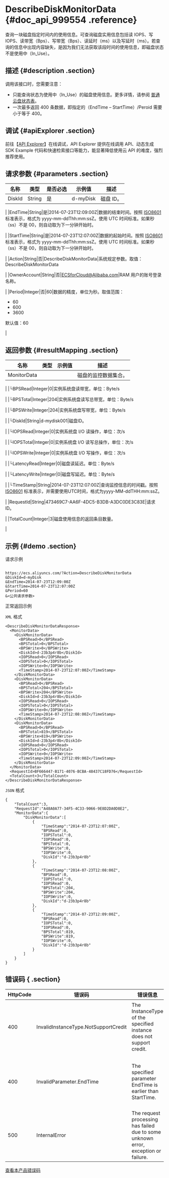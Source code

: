 # DescribeDiskMonitorData {#doc_api_999554 .reference}

查询一块磁盘指定时间内的使用信息。可查询磁盘实用信息包括读 IOPS、写 IOPS、读带宽（Bps）、写带宽（Bps）、读延时（ms）以及写延时（ms）。若查询的信息中出现内容缺失，是因为我们无法获取该段时间的使用信息，即磁盘状态不是使用中（In\_Use）。

## 描述 {#description .section}

调用该接口时，您需要注意：

-   只能查询状态为使用中（In\_Use）的磁盘使用信息。更多详情，请参阅 [普通云盘状态表](~~25689~~)。
-   一次最多返回 400 条数据，即指定的（EndTime – StartTime）/Peroid 需要小于等于 400。

## 调试 {#apiExplorer .section}

前往【[API Explorer](https://api.aliyun.com/#product=Ecs&api=DescribeDiskMonitorData)】在线调试，API Explorer 提供在线调用 API、动态生成 SDK Example 代码和快速检索接口等能力，能显著降低使用云 API 的难度，强烈推荐使用。

## 请求参数 {#parameters .section}

|名称|类型|是否必选|示例值|描述|
|--|--|----|---|--|
|DiskId|String|是|d-myDisk|磁盘 ID。

 |
|EndTime|String|是|2014-07-23T12:09:00Z|数据的结束时间。按照 [ISO8601](~~25696~~) 标准表示，格式为 yyyy-mm-ddThh:mm:ssZ。使用 UTC 时间标准。如果秒（ss）不是 00，则自动取为下一分钟开始时。

 |
|StartTime|String|是|2014-07-23T12:07:00Z|数据的起始时间。按照 [ISO8601](~~25696~~) 标准表示，格式为 yyyy-mm-ddThh:mm:ssZ。使用 UTC 时间标准。如果秒（ss）不是 00，则自动取为下一分钟开始时。

 |
|Action|String|否|DescribeDiskMonitorData|系统规定参数。取值：DescribeDiskMonitorData

 |
|OwnerAccount|String|否|ECSforCloud@Alibaba.com|RAM 用户的账号登录名称。

 |
|Period|Integer|否|60|数据的精度，单位为秒。取值范围：

 -   60
-   600
-   3600

 默认值：60

 |

## 返回参数 {#resultMapping .section}

|名称|类型|示例值|描述|
|--|--|---|--|
|MonitorData| | |磁盘的监控数据集合。

 |
|└BPSRead|Integer|0|实例系统盘读带宽，单位：Byte/s

 |
|└BPSTotal|Integer|204|实例系统盘读写总带宽，单位：Byte/s

 |
|└BPSWrite|Integer|204|实例系统盘写带宽，单位：Byte/s

 |
|└DiskId|String|d-mydisk001|磁盘ID。

 |
|└IOPSRead|Integer|0|实例系统盘 I/O 读操作，单位：次/s

 |
|└IOPSTotal|Integer|0|实例系统盘 I/O 读写总操作，单位：次/s

 |
|└IOPSWrite|Integer|0|实例系统盘 I/O 写操作，单位：次/s

 |
|└LatencyRead|Integer|0|磁盘读延迟。单位：Byte/s

 |
|└LatencyWrite|Integer|0|磁盘写延迟。单位：Byte/s

 |
|└TimeStamp|String|2014-07-23T12:07:00Z|查询监控信息的时间戳。按照 [ISO8601](~~25696~~) 标准表示，并需要使用UTC时间，格式为yyyy-MM-ddTHH:mm:ssZ。

 |
|RequestId|String|473469C7-AA6F-4DC5-B3DB-A3DC0DE3C83E|请求 ID。

 |
|TotalCount|Integer|3|磁盘使用信息的返回条目数量。

 |

## 示例 {#demo .section}

请求示例

``` {#request_demo}

https://ecs.aliyuncs.com/?Action=DescribeDiskMonitorData
&DiskId=d-myDisk
&EndTime=2014-07-23T12:09:00Z
&StartTime=2014-07-23T12:07:00Z
&Period=60
&<公共请求参数>

```

正常返回示例

`XML` 格式

``` {#xml_return_success_demo}
<DescribeDiskMonitorDataResponse>
  <MonitorData>
    <DiskMonitorData>
      <BPSRead>0</BPSRead>
      <BPSTotal>0</BPSTotal>
      <BPSWrite>0</BPSWrite>
      <DiskId>d-23b3p4r8b</DiskId>
      <IOPSRead>0</IOPSRead>
      <IOPSTotal>0</IOPSTotal>
      <IOPSWrite>0</IOPSWrite>
      <TimeStamp>2014-07-23T12:07:00Z</TimeStamp>
    </DiskMonitorData>
    <DiskMonitorData>
      <BPSRead>0</BPSRead>
      <BPSTotal>204</BPSTotal>
      <BPSWrite>204</BPSWrite>
      <DiskId>d-23b3p4r8b</DiskId>
      <IOPSRead>0</IOPSRead>
      <IOPSTotal>0</IOPSTotal>
      <IOPSWrite>0</IOPSWrite>
      <TimeStamp>2014-07-23T12:08:00Z</TimeStamp>
    </DiskMonitorData>
    <DiskMonitorData>
      <BPSRead>0</BPSRead>
      <BPSTotal>819</BPSTotal>
      <BPSWrite>819</BPSWrite>
      <DiskId>d-23b3p4r8b</DiskId>
      <IOPSRead>0</IOPSRead>
      <IOPSTotal>0</IOPSTotal>
      <IOPSWrite>0</IOPSWrite>
      <TimeStamp>2014-07-23T12:09:00Z</TimeStamp>
    </DiskMonitorData>
  </MonitorData>
  <RequestId>BF666447-B171-4076-BCBA-48437C18FD76</RequestId>
  <TotalCount>3</TotalCount>
</DescribeDiskMonitorDataResponse>

```

`JSON` 格式

``` {#json_return_success_demo}
{
	"TotalCount":3,
	"RequestId":"A48A0A77-34F5-4C33-9066-9E8D2DA0D8E2",
	"MonitorData":{
		"DiskMonitorData":[
			{
				"TimeStamp":"2014-07-23T12:07:00Z",
				"BPSRead":0,
				"IOPSTotal":0,
				"IOPSRead":0,
				"BPSTotal":0,
				"BPSWrite":0,
				"IOPSWrite":0,
				"DiskId":"d-23b3p4r8b"
			},
			{
				"TimeStamp":"2014-07-23T12:08:00Z",
				"BPSRead":0,
				"IOPSTotal":0,
				"IOPSRead":0,
				"BPSTotal":204,
				"BPSWrite":204,
				"IOPSWrite":0,
				"DiskId":"d-23b3p4r8b"
			},
			{
				"TimeStamp":"2014-07-23T12:09:00Z",
				"BPSRead":0,
				"IOPSTotal":0,
				"IOPSRead":0,
				"BPSTotal":819,
				"BPSWrite":819,
				"IOPSWrite":0,
				"DiskId":"d-23b3p4r8b"
			}
		]
	}
}
```

## 错误码 { .section}

|HttpCode|错误码|错误信息|描述|
|--------|---|----|--|
|400|InvalidInstanceType.NotSupportCredit|The InstanceType of the specified instance does not support credit.|实例规格不支持突发性能实例。|
|400|InvalidParameter.EndTime|The specified parameter EndTime is earlier than StartTime.|结束时间不得早于开始时间。|
|500|InternalError|The request processing has failed due to some unknown error, exception or failure.|发生未知错误。|

[查看本产品错误码](https://error-center.aliyun.com/status/product/Ecs)

